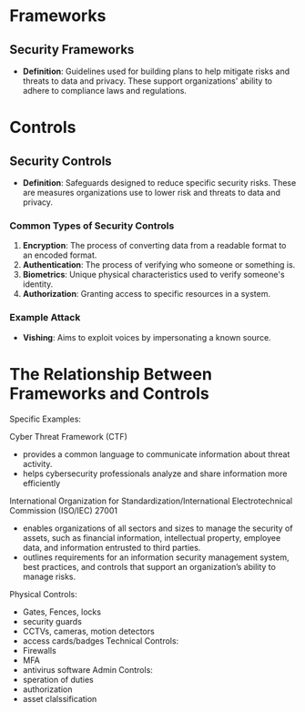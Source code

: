 # Frameworks

## Security Frameworks
- **Definition**: Guidelines used for building plans to help mitigate risks and threats to data and privacy. These support organizations' ability to adhere to compliance laws and regulations.

# Controls

## Security Controls
- **Definition**: Safeguards designed to reduce specific security risks. These are measures organizations use to lower risk and threats to data and privacy.

### Common Types of Security Controls
1. **Encryption**: The process of converting data from a readable format to an encoded format.
2. **Authentication**: The process of verifying who someone or something is.
3. **Biometrics**: Unique physical characteristics used to verify someone's identity.
4. **Authorization**: Granting access to specific resources in a system.

### Example Attack
- **Vishing**: Aims to exploit voices by impersonating a known source.

# The Relationship Between Frameworks and Controls

Specific Examples:

Cyber Threat Framework (CTF)
- provides a common language to communicate information about threat activity.
- helps cybersecurity professionals analyze and share information more efficiently

International Organization for Standardization/International Electrotechnical Commission (ISO/IEC) 27001
- enables organizations of all sectors and sizes to manage the security of assets, such as financial information, intellectual property, employee data, and information entrusted to third parties.
- outlines requirements for an information security management system, best practices, and controls that support an organization’s ability to manage risks.

Physical Controls:
- Gates, Fences, locks
- security guards
- CCTVs, cameras, motion detectors
- access cards/badges
Technical Controls:
- Firewalls
- MFA
- antivirus software
Admin Controls:
- speration of duties
- authorization
- asset clalssification



